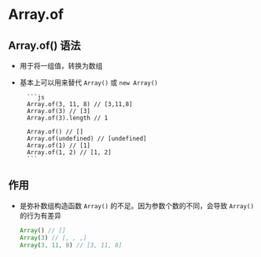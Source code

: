 # Array.of

## Array.of() 语法

- 用于将一组值，转换为数组

- 基本上可以用来替代 `Array()` 或 `new Array()`

        ```js
        Array.of(3, 11, 8) // [3,11,8]
        Array.of(3) // [3]
        Array.of(3).length // 1

        Array.of() // []
        Array.of(undefined) // [undefined]
        Array.of(1) // [1]
        Array.of(1, 2) // [1, 2]
        ```

## 作用

- 是弥补数组构造函数 `Array()` 的不足。因为参数个数的不同，会导致 `Array()` 的行为有差异

    ```js
    Array() // []
    Array(3) // [, , ,]
    Array(3, 11, 8) // [3, 11, 8]
    ```
